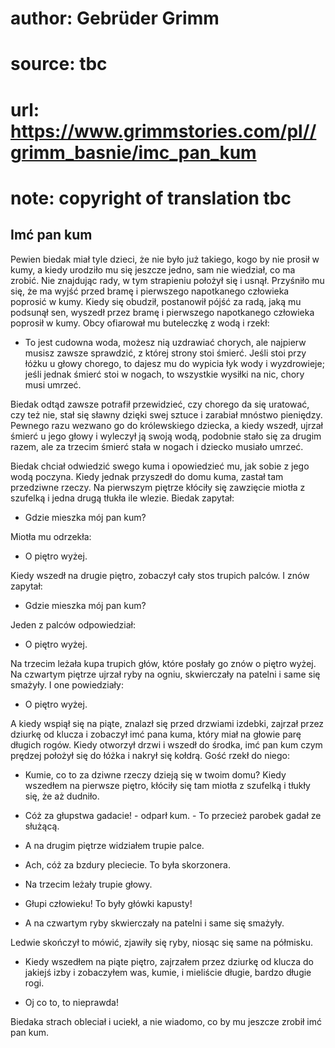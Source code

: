 # author: Gebrüder Grimm
# source: tbc
# url: https://www.grimmstories.com/pl//grimm_basnie/imc_pan_kum
# note: copyright of translation tbc

## Imć pan kum 

Pewien biedak miał tyle dzieci, że nie było już takiego, kogo by nie
prosił w kumy, a kiedy urodziło mu się jeszcze jedno, sam nie wiedział,
co ma zrobić. Nie znajdując rady, w tym strapieniu położył się i usnął.
Przyśniło mu się, że ma wyjść przed bramę i pierwszego napotkanego
człowieka poprosić w kumy. Kiedy się obudził, postanowił pójść za radą,
jaką mu podsunął sen, wyszedł przez bramę i pierwszego napotkanego
człowieka poprosił w kumy. Obcy ofiarował mu buteleczkę z wodą i rzekł:

- To jest cudowna woda, możesz nią uzdrawiać chorych, ale najpierw
musisz zawsze sprawdzić, z której strony stoi śmierć. Jeśli stoi przy
łóżku u głowy chorego, to dajesz mu do wypicia łyk wody i wyzdrowieje;
jeśli jednak śmierć stoi w nogach, to wszystkie wysiłki na nic, chory
musi umrzeć.

Biedak odtąd zawsze potrafił przewidzieć, czy chorego da się uratować,
czy też nie, stał się sławny dzięki swej sztuce i zarabiał mnóstwo
pieniędzy. Pewnego razu wezwano go do królewskiego dziecka, a kiedy
wszedł, ujrzał śmierć u jego głowy i wyleczył ją swoją wodą, podobnie
stało się za drugim razem, ale za trzecim śmierć stała w nogach i
dziecko musiało umrzeć.

Biedak chciał odwiedzić swego kuma i opowiedzieć mu, jak sobie z jego
wodą poczyna. Kiedy jednak przyszedł do domu kuma, zastał tam przedziwne
rzeczy. Na pierwszym piętrze kłóciły się zawzięcie miotła z szufelką i
jedna drugą tłukła ile wlezie. Biedak zapytał:

- Gdzie mieszka mój pan kum?

Miotła mu odrzekła:

- O piętro wyżej.

Kiedy wszedł na drugie piętro, zobaczył cały stos trupich palców. I znów
zapytał:

- Gdzie mieszka mój pan kum?

Jeden z palców odpowiedział:

- O piętro wyżej.

Na trzecim leżała kupa trupich głów, które posłały go znów o piętro
wyżej. Na czwartym piętrze ujrzał ryby na ogniu, skwierczały na patelni
i same się smażyły. I one powiedziały:

- O piętro wyżej.

A kiedy wspiął się na piąte, znalazł się przed drzwiami izdebki, zajrzał
przez dziurkę od klucza i zobaczył imć pana kuma, który miał na głowie
parę długich rogów. Kiedy otworzył drzwi i wszedł do środka, imć pan kum
czym prędzej położył się do łóżka i nakrył się kołdrą. Gość rzekł do
niego:

- Kumie, co to za dziwne rzeczy dzieją się w twoim domu? Kiedy wszedłem
na pierwsze piętro, kłóciły się tam miotła z szufelką i tłukły się, że
aż dudniło.

- Cóż za głupstwa gadacie! - odparł kum. - To przecież parobek gadał ze
służącą.

- A na drugim piętrze widziałem trupie palce.

- Ach, cóż za bzdury pleciecie. To była skorzonera.

- Na trzecim leżały trupie głowy.

- Głupi człowieku! To były główki kapusty!

- A na czwartym ryby skwierczały na patelni i same się smażyły.

Ledwie skończył to mówić, zjawiły się ryby, niosąc się same na półmisku.

- Kiedy wszedłem na piąte piętro, zajrzałem przez dziurkę od klucza do
jakiejś izby i zobaczyłem was, kumie, i mieliście długie, bardzo długie
rogi.

- Oj co to, to nieprawda!

Biedaka strach obleciał i uciekł, a nie wiadomo, co by mu jeszcze zrobił
imć pan kum.
